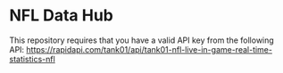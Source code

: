 # NFL Data Hub

This repository requires that you have a valid API key from the following API: 
https://rapidapi.com/tank01/api/tank01-nfl-live-in-game-real-time-statistics-nfl
